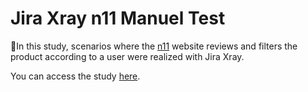 # Jira Xray n11 Manuel Test

📌In this study, scenarios where the [n11](https://www.n11.com/?gclsrc=aw.ds&gclid=EAIaIQobChMI4JeM0JTrgQMVNVyRBR329w0OEAAYASAAEgIws_D_BwE) website reviews and filters the product according to a user were realized with Jira Xray.

You can access the study [here](https://ebrujira.atlassian.net/jira/software/c/projects/N11PROJ/boards/4).
